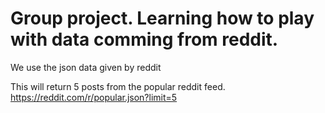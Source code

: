 # Group project. Learning how to play with data comming from reddit.

We use the json data given by reddit  

This will return 5 posts from the popular reddit feed.  
https://reddit.com/r/popular.json?limit=5
